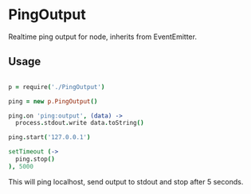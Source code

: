 # PingOutput

Realtime ping output for node, inherits from EventEmitter.

## Usage

```coffee

p = require('./PingOutput')

ping = new p.PingOutput()

ping.on 'ping:output', (data) ->
  process.stdout.write data.toString()

ping.start('127.0.0.1')

setTimeout (->
  ping.stop()
), 5000
```

This will ping localhost, send output to stdout and stop after 5 seconds.
